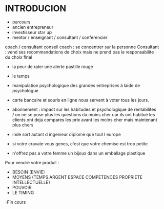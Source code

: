 # INTRODUCION

- parcours
- ancien entrepreneur
- investisseur star up
- mentor / enseignant / consultant / conferencier

coach / consultant conseil
coach : se concentrer sur la personne
Consultant : vend ses recommandations de choix mais ne prend pas la responsabilite du choix final

- la peur de rater une alerte pastille rouge
- le temps 

- manipulation psychologique des grandes entreprises à laide de psychologue
- carte bancaire et souris en ligne nous servent à voter tous les jours.
- abonnement : impact sur les habitudes et psychologique de rentabilites / on ne se pose plus les questions du moins cher car ils ont habitué les clients ont deja compares les prix avant les moins cher mais maintenant plus chers

- inde sort autant d ingenieur diplome que tout l europe
- si votre cravate vous genes, c'est que votre chemise est trop petite
- n'offrez pas a votre femme un bijoux dans un emballage plastique

Pour vendre votre produit : 
- BESOIN (ENVIE)
- MOYENS (TEMPS ARGENT ESPACE COMPETENCES PROPRIETE INTELLECTUELLE)
- POUVOIR
- LE TIMING

-Fin cours

